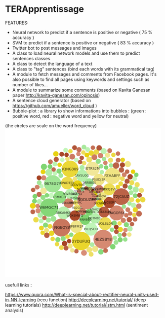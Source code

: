 # TERApprentissage

FEATURES:

- Neural network to predict if a sentence is positive or negative ( 75 % accuracy ) 
- SVM to predict if a sentence is positive or negative ( 83 % accuracy ) 
- Twitter bot to post messages and images
- A class to load neural network models and use them to predict sentences classes
- A class to detect the language of a text
- A class to "tag" sentences (bind each words with its grammatical tag)
- A module to fetch messages and comments from Facebook pages. It's also possible to find all pages using keywords and settings such as number of likes...
- A module to summarize some comments (based on Kavita Ganesan paper http://kavita-ganesan.com/opinosis)
- A sentence cloud generator (based on https://github.com/amueller/word_cloud )
- Bubble-plot : a library to show informations into bubbles :
(green : positive word, red : negative word and yellow for neutral)

(the circles are scale on the word frequency)
![Image bubble plot](https://github.com/Nicolas99-9/TERApprentissage/blob/master/main/test-bubbles.png)



usefull links :

https://www.quora.com/What-is-special-about-rectifier-neural-units-used-in-NN-learning  (recu function)
http://deeplearning.net/tutorial/  (deep learning tutorials)
http://deeplearning.net/tutorial/lstm.html  (sentiment analysis)
